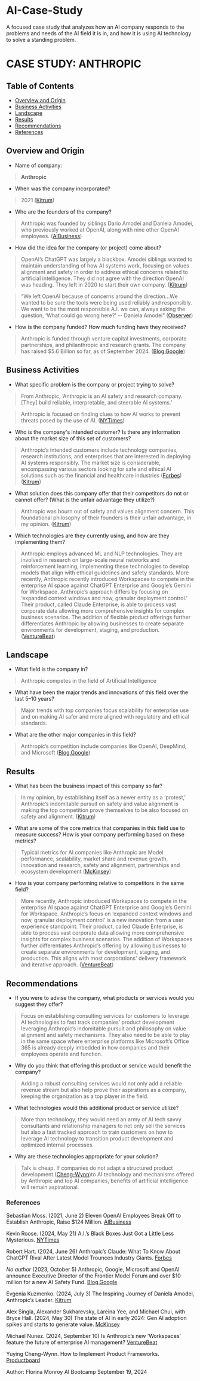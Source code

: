 # AI-Case-Study
A focused case study that analyzes how an AI company responds to the problems and needs of the AI field it is in, and how it is using AI technology to solve a standing problem.
# CASE STUDY: ANTHROPIC

## Table of Contents

- [Overview and Origin](#overview-and-origin)
- [Business Activities](#business-activities)
- [Landscape](#landscape)
- [Results](#results)
- [Recommendations](#recommendations)
- [References](#references)

## Overview and Origin

* Name of company: 
> __Anthropic__

* When was the company incorporated? 
> 2021 ([Kitrum](https://kitrum.com/blog/the-inspiring-story-of-daniela-amodei-anthropics-leader/#Building-safe-AI-for-a-better-world))

* Who are the founders of the company? 
> Anthropic was founded by siblings Dario Amodei and Daniela Amodei, who previously worked at OpenAI, along with nine other OpenAI employees. ([AIBusiness](https://aibusiness.com/verticals/eleven-openai-employees-break-off-to-establish-anthropic-raise-124m#close-modal))

* How did the idea for the company (or project) come about? 
> OpenAI’s ChatGPT was largely a blackbox. Amodei siblings wanted to maintain understanding of how AI systems work, focusing on values alignment and safety in order to address ethical concerns related to artificial intelligence. They did not agree with the direction OpenAI was heading. They left in 2020 to start their own company. ([Kitrum](https://kitrum.com/blog/the-inspiring-story-of-daniela-amodei-anthropics-leader/#Building-safe-AI-for-a-better-world))

>“We left OpenAI because of concerns around the direction...We wanted to be sure the tools were being used reliably and responsibly. We want to be the most responsible A.I. we can, always asking the question, ‘What could go wrong here?’ -- Daniela Amodei” ([Observer](https://observer.com/2024/05/anthropics-sibling-founders-on-leaving-openai-to-start-a-15b-startup/))

* How is the company funded? How much funding have they received? 
> Anthropic is funded through venture capital investments, corporate partnerships, and philanthropic  and research grants. The company has raised $5.6 Billion so far, as of September 2024. ([Blog.Google](https://blog.google/outreach-initiatives/public-policy/google-microsoft-anthropic-open-ai-frontier-model-forum-executive-director/))

## Business Activities

* What specific problem is the company or project trying to solve? 
> From Anthropic, ‘Anthropic is an AI safety and research company. [They] build reliable, interpretable, and steerable AI systems.’ 

> Anthropic is focused on finding clues to how AI works to prevent threats posed by the use of AI. ([NYTimes](https://www.nytimes.com/2024/05/21/technology/ai-language-models-anthropic.html))

* Who is the company's intended customer? Is there any information about the market size of this set of customers? 
> Anthropic’s intended customers include technology companies, research institutions, and enterprises that are interested in deploying AI systems responsibly. The market size is considerable, encompassing various sectors looking for safe and ethical AI solutions such as the financial and healthcare industries ([Forbes](https://www.forbes.com/sites/roberthart/2024/06/26/anthropics-claude-what-to-know-about-chatgpt-rival-after-latest-model-trounces-industry-giants/)) ([Kitrum](https://kitrum.com/blog/the-inspiring-story-of-daniela-amodei-anthropics-leader/#Building-safe-AI-for-a-better-world))

* What solution does this company offer that their competitors do not or cannot offer? (What is the unfair advantage they utilize?) 
> Anthropic was bourn out of safety and values alignment concern. This foundational philosophy of their founders is their unfair advantage, in my opinion. ([Kitrum](https://kitrum.com/blog/the-inspiring-story-of-daniela-amodei-anthropics-leader/#Building-safe-AI-for-a-better-world))

* Which technologies are they currently using, and how are they implementing them? 
> Anthropic employs advanced ML and NLP technologies. They are involved in research on large-scale neural networks and reinforcement learning, implementing these technologies to develop models that align with ethical guidelines and safety standards. More recently, Anthropic recently introduced Workspaces to compete in the enterprise AI space against ChatGPT Enterprise and Google’s Gemini for Workspace. Anthropic’s approach differs by focusing on ‘expanded context windows and now, granular deployment control.’ Their product, called Claude Enterprise, is able to process vast corporate data allowing more comprehensive insights for complex business scenarios. The addition of flexible product offerings further differentiates Anthropic by allowing businesses to create separate environments for development, staging, and production. ([VentureBeat](https://venturebeat.com/ai/is-anthropics-new-workspaces-feature-the-future-of-enterprise-ai-management/))

## Landscape

* What field is the company in? 
> Anthropic competes in the field of Artificial Intelligence

* What have been the major trends and innovations of this field over the last 5&ndash;10 years? 
> Major trends with top companies focus scalability for enterprise use and on making AI safer and more aligned with regulatory and ethical standards.

* What are the other major companies in this field? 
> Anthropic’s competition include companies like OpenAI, DeepMind, and Microsoft ([Blog.Google](https://blog.google/outreach-initiatives/public-policy/google-microsoft-anthropic-open-ai-frontier-model-forum-executive-director/))

## Results

* What has been the business impact of this company so far? 
> In my opinion, by establishing itself as a newer entity as a ‘protest,’ Anthropic’s indomitable pursuit on safety and value alignment is making the top competition prove themselves to be also focused on safety and alignment. ([Kitrum](https://kitrum.com/blog/the-inspiring-story-of-daniela-amodei-anthropics-leader/#Building-safe-AI-for-a-better-world))

* What are some of the core metrics that companies in this field use to measure success? How is your company performing based on these metrics? 
> Typical metrics for AI companies like Anthropic are Model performance, scalability, market share and revenue growth, innovation and research, safety and alignment, partnerships and ecosystem development ([McKinsey](https://www.mckinsey.com/capabilities/quantumblack/our-insights/the-state-of-ai))

* How is your company performing relative to competitors in the same field? 
> More recently, Anthropic introduced Workspaces to compete in the enterprise AI space against ChatGPT Enterprise and Google’s Gemini for Workspace. Anthropic’s focus on ‘expanded context windows and now, granular deployment control’ is a new innovation from a user experience standpoint. Their product, called Claude Enterprise, is able to process vast corporate data allowing more comprehensive insights for complex business scenarios. The addition of Workspaces further differentiates Anthropic’s offering by allowing businesses to create separate environments for development, staging, and production. This aligns with most corporations' delivery framework and iterative approach. ([VentureBeat](https://venturebeat.com/ai/is-anthropics-new-workspaces-feature-the-future-of-enterprise-ai-management/))

## Recommendations

* If you were to advise the company, what products or services would you suggest they offer? 
> Focus on establishing consulting services for customers to leverage AI technologies to fast track companies’ product development leveraging Anthropic’s indomitable pursuit and philosophy on value alignment and safety mechanisms. They also need to be able to play in the same space where enterprise platforms like Microsoft’s Office 365 is already deeply imbedded in how companies and their employees operate and function.

* Why do you think that offering this product or service would benefit the company? 
> Adding a robust consulting services would not only add a reliable revenue stream but also help prove their aspirations as a company, keeping the organization as a top player in the field.

* What technologies would this additional product or service utilize? 
> More than technology, they would need an army of AI tech savvy consultants and relationship managers to not only sell the services but also a fast tracked approach to train customers on how to leverage AI technology to transition product development and optimized internal processes.

* Why are these technologies appropriate for your solution? 
> Talk is cheap. If companies do not adapt a structured product development ([Cheng-Wynn](https://www.facebook.com/Productboard/photos/are-you-ready-to-redefine-product-excellence-your-guide-to-yuying-chen-wynns-ai-/901809435280333/?checkpoint_src=any))to AI technology and mechanisms offered by Anthropic and top AI companies, benefits of artificial intelligence will remain aspirational. 


### References
Sebastian Moss. (2021, June 2) Eleven OpenAI Employees Break Off to Establish Anthropic, Raise $124 Million. [AIBusiness](https://aibusiness.com/verticals/eleven-openai-employees-break-off-to-establish-anthropic-raise-124m#close-modal)

Kevin Roose. (2024, May 21) A.I.’s Black Boxes Just Got a Little Less Mysterious. [NYTimes](https://www.nytimes.com/2024/05/21/technology/ai-language-models-anthropic.html)

Robert Hart. (2024, June 26) Anthropic’s Claude: What To Know About ChatGPT Rival After Latest Model Trounces Industry Giants. [Forbes](https://www.forbes.com/sites/roberthart/2024/06/26/anthropics-claude-what-to-know-about-chatgpt-rival-after-latest-model-trounces-industry-giants/)

*No author* (2023, October 5) Anthropic, Google, Microsoft and OpenAI announce Executive Director of the Frontier Model Forum and over $10 million for a new AI Safety Fund. [Blog.Google](https://blog.google/outreach-initiatives/public-policy/google-microsoft-anthropic-open-ai-frontier-model-forum-executive-director/)

Evgenia Kuzmenko. (2024, July 3) The Inspiring Journey of Daniela Amodei, Anthropic’s Leader. [Kitrum](https://kitrum.com/blog/the-inspiring-story-of-daniela-amodei-anthropics-leader/#Building-safe-AI-for-a-better-world)

Alex Singla, Alexander Sukharevsky, Lareina Yee, and Michael Chui, with Bryce Hall. (2024, May 30) The state of AI in early 2024: Gen AI adoption spikes and starts to generate value. [McKinsey](https://www.mckinsey.com/capabilities/quantumblack/our-insights/the-state-of-ai)

Michael Nunez. (2024, September 10) Is Anthropic’s new ‘Workspaces’ feature the future of enterprise AI management? [VentureBeat](https://venturebeat.com/ai/is-anthropics-new-workspaces-feature-the-future-of-enterprise-ai-management/)

Yuying Cheng-Wynn. How to Implement Product Frameworks. [Productboard](https://www.facebook.com/Productboard/photos/are-you-ready-to-redefine-product-excellence-your-guide-to-yuying-chen-wynns-ai-/901809435280333/?checkpoint_src=any)

Author: Florina Monroy
AI Bootcamp
September 19, 2024